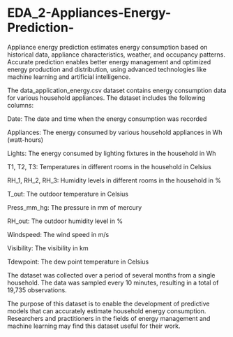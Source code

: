 # EDA_2-Appliances-Energy-Prediction-
Appliance energy prediction estimates energy consumption based on historical data, appliance characteristics, weather, and occupancy patterns. Accurate prediction enables better energy management and optimized energy production and distribution, using advanced technologies like machine learning and artificial intelligence.


The data_application_energy.csv dataset contains energy consumption data for various household appliances. The dataset includes the following columns:

Date: The date and time when the energy consumption was recorded

Appliances: The energy consumed by various household appliances in Wh (watt-hours)

Lights: The energy consumed by lighting fixtures in the household in Wh

T1, T2, T3: Temperatures in different rooms in the household in Celsius

RH_1, RH_2, RH_3: Humidity levels in different rooms in the household in %

T_out: The outdoor temperature in Celsius

Press_mm_hg: The pressure in mm of mercury

RH_out: The outdoor humidity level in %

Windspeed: The wind speed in m/s

Visibility: The visibility in km

Tdewpoint: The dew point temperature in Celsius

The dataset was collected over a period of several months from a single household. The data was sampled every 10 minutes, resulting in a total of 19,735 observations.

The purpose of this dataset is to enable the development of predictive models that can accurately estimate household energy consumption. Researchers and practitioners in the fields of energy management and machine learning may find this dataset useful for their work.
